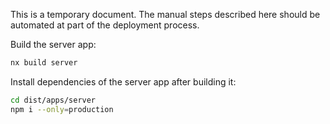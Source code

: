 This is a temporary document. The manual steps described here should be automated at part of the deployment process.

Build the server app:
```bash
nx build server
```

Install dependencies of the server app after building it:
```bash
cd dist/apps/server
npm i --only=production
```
